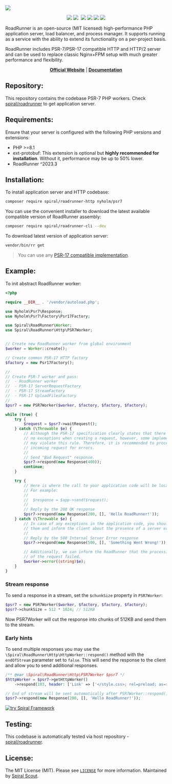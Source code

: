 <a href="https://roadrunner.dev" target="_blank">
  <picture>
    <source media="(prefers-color-scheme: dark)" srcset="https://github.com/roadrunner-server/.github/assets/8040338/e6bde856-4ec6-4a52-bd5b-bfe78736c1ff">
    <img align="center" src="https://github.com/roadrunner-server/.github/assets/8040338/040fb694-1dd3-4865-9d29-8e0748c2c8b8">
  </picture>
</a>
<p align="center">
 <a href="https://packagist.org/packages/spiral/roadrunner"><img src="https://poser.pugx.org/spiral/roadrunner/version"></a>
	<a href="https://pkg.go.dev/github.com/spiral/roadrunner?tab=doc"><img src="https://godoc.org/github.com/spiral/roadrunner?status.svg"></a>
	<a href="https://github.com/spiral/roadrunner/actions"><img src="https://github.com/spiral/roadrunner/workflows/CI/badge.svg" alt=""></a>
	<a href="https://goreportcard.com/report/github.com/spiral/roadrunner"><img src="https://goreportcard.com/badge/github.com/spiral/roadrunner"></a>
	<a href="https://scrutinizer-ci.com/g/spiral/roadrunner/?branch=master"><img src="https://scrutinizer-ci.com/g/spiral/roadrunner/badges/quality-score.png"></a>
	<a href="https://discord.gg/spiralphp"><img src="https://img.shields.io/badge/discord-chat-magenta.svg"></a>
	<a href="https://packagist.org/packages/spiral/roadrunner"><img src="https://img.shields.io/packagist/dd/spiral/roadrunner?style=flat-square"></a>
</p>

RoadRunner is an open-source (MIT licensed) high-performance PHP application server, load balancer, and process manager.
It supports running as a service with the ability to extend its functionality on a per-project basis.

RoadRunner includes PSR-7/PSR-17 compatible HTTP and HTTP/2 server and can be used to replace classic Nginx+FPM setup
with much greater performance and flexibility.

<p align="center">
	<a href="https://roadrunner.dev/"><b>Official Website</b></a> | 
	<a href="https://docs.roadrunner.dev"><b>Documentation</b></a>
</p>


## Repository:

This repository contains the codebase PSR-7 PHP workers.
Check [spiral/roadrunner](https://github.com/spiral/roadrunner) to get application server.

## Requirements:

Ensure that your server is configured with the following PHP versions and extensions:

- PHP >=8.1
- ext-protobuf: This extension is optional but **highly recommended for installation**.
  Without it, performance may be up to 50% lower.
- RoadRunner ^2023.3

## Installation:

To install application server and HTTP codebase:

```bash
composer require spiral/roadrunner-http nyholm/psr7
```

You can use the convenient installer to download the latest available compatible version of RoadRunner assembly:

```bash
composer require spiral/roadrunner-cli --dev
```

To download latest version of application server:

```bash
vendor/bin/rr get
```

> You can use any [PSR-17 compatible implementation](https://packagist.org/providers/psr/http-factory-implementation).


## Example:

To init abstract RoadRunner worker:

```php
<?php

require __DIR__ . '/vendor/autoload.php';

use Nyholm\Psr7\Response;
use Nyholm\Psr7\Factory\Psr17Factory;

use Spiral\RoadRunner\Worker;
use Spiral\RoadRunner\Http\PSR7Worker;


// Create new RoadRunner worker from global environment
$worker = Worker::create();

// Create common PSR-17 HTTP factory
$factory = new Psr17Factory();

//
// Create PSR-7 worker and pass:
//  - RoadRunner worker
//  - PSR-17 ServerRequestFactory
//  - PSR-17 StreamFactory
//  - PSR-17 UploadFilesFactory
//
$psr7 = new PSR7Worker($worker, $factory, $factory, $factory);

while (true) {
    try {
        $request = $psr7->waitRequest();
    } catch (\Throwable $e) {
        // Although the PSR-17 specification clearly states that there can be
        // no exceptions when creating a request, however, some implementations
        // may violate this rule. Therefore, it is recommended to process the 
        // incoming request for errors.
        //
        // Send "Bad Request" response.
        $psr7->respond(new Response(400));
        continue;
    }

    try {
        // Here is where the call to your application code will be located. 
        // For example:
        //
        //  $response = $app->send($request);
        //
        // Reply by the 200 OK response
        $psr7->respond(new Response(200, [], 'Hello RoadRunner!'));
    } catch (\Throwable $e) {
        // In case of any exceptions in the application code, you should handle
        // them and inform the client about the presence of a server error.
        //
        // Reply by the 500 Internal Server Error response
        $psr7->respond(new Response(500, [], 'Something Went Wrong!'));

        // Additionally, we can inform the RoadRunner that the processing 
        // of the request failed.
        $worker->error((string)$e);
    }
}
```

### Stream response

To send a response in a stream, set the `$chunkSize` property in `PSR7Worker`:

```php
$psr7 = new PSR7Worker($worker, $factory, $factory, $factory);
$psr7->chunkSize = 512 * 1024; // 512KB
```

Now PSR7Worker will cut the response into chunks of 512KB and send them to the stream.

### Early hints

To send multiple responses you may use the `\Spiral\RoadRunner\Http\HttpWorker::respond()` method with
the `endOfStream` parameter set to `false`. This will send the response to the client and allow you to send
additional responses.

```php
/** @var \Spiral\RoadRunner\Http\PSR7Worker $psr7 */
$httpWorker = $psr7->getHttpWorker()
    ->respond(103, header: ['Link' => ['</style.css>; rel=preload; as=style']], endOfStream: false);

// End of stream will be sent automatically after PSR7Worker::respond() call
$psr7->respond(new Response(200, [], 'Hello RoadRunner!'));
```


[![try Spiral Framework](https://user-images.githubusercontent.com/773481/220979012-e67b74b5-3db1-41b7-bdb0-8a042587dedc.jpg)](https://spiral.dev/)

## Testing:

This codebase is automatically tested via host repository - [spiral/roadrunner](https://github.com/roadrunner-server/roadrunner).


## License:

The MIT License (MIT). Please see [`LICENSE`](./LICENSE) for more information. Maintained
by [Spiral Scout](https://spiralscout.com).
